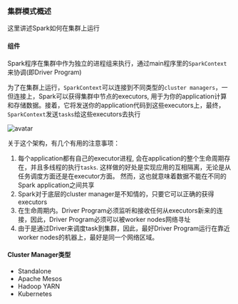 ### 集群模式概述

这里讲述Spark如何在集群上运行

#### 组件
Spark程序在集群中作为独立的进程组来执行，通过main程序里的`SparkContext`来协调(即Driver Program)

为了在集群上运行，`SparkContext`可以连接到不同类型的`cluster managers`，一但连接上，Spark可以获得集群中节点的executors,
用于为你的application计算和存储数据。接着，它将发送你的application代码到这些executors上，最终，`SparkContext`发送`tasks`给这些executors去执行

![avatar](/Users/dongchao/scala/spark/notes/imgs/cluster_mode_overview.png)

关于这个架构，有几个有用的注意事项：
1. 每个application都有自己的executor进程, 会在application的整个生命周期存在，并且多线程的执行`tasks`.
这样做的好处是实现应用的互相隔离，无论是从任务调度方面还是在executor方面。
然而，这也就意味着数据不能在不同的Spark application之间共享
2. Spark对于底层的cluster manager是不知情的，只要它可以正确的获得executors
3. 在生命周期内。Driver Program必须监听和接收任何从executors新来的连接，因此，Driver Program必须可以被worker nodes网络寻址
4. 由于是通过Driver来调度task到集群，因此，最好Driver Program运行在靠近worker nodes的机器上，最好是同一个网络区域。

#### Cluster Manager类型
+ Standalone
+ Apache Mesos
+ Hadoop YARN
+ Kubernetes